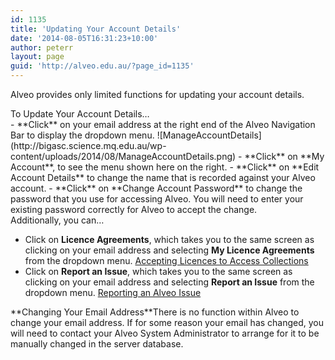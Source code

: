 ```yaml
---
id: 1135
title: 'Updating Your Account Details'
date: '2014-08-05T16:31:23+10:00'
author: peterr
layout: page
guid: 'http://alveo.edu.au/?page_id=1135'
---
```


Alveo provides only limited functions for updating your account details.

<section class="panel panel-default instructions"><div class="panel-title">To Update Your Account Details…</div><div class="panel-body">- **Click** on your email address at the right end of the Alveo Navigation Bar to display the dropdown menu.  
    ![ManageAccountDetails](http://bigasc.science.mq.edu.au/wp-content/uploads/2014/08/ManageAccountDetails.png)
- **Click** on **My Account**, to see the menu shown here on the right.
- **Click** on **Edit Account Details** to change the name that is recorded against your Alveo account.
- **Click** on **Change Account Password** to change the password that you use for accessing Alveo. You will need to enter your existing password correctly for Alveo to accept the change.


</div></section>Additionally, you can…

- Click on **Licence Agreements**, which takes you to the same screen as clicking on your email address and selecting **My Licence Agreements** from the dropdown menu. <span class="glyphicon glyphicon-hand-right"></span> [ Accepting Licences to Access Collections](http://alveo.edu.au/alveo-help/getting-access-to-alveo-and-galaxy/accepting-licences-to-access-collections/ "Accepting Licences to Access Collections")
- Click on **Report an Issue**, which takes you to the same screen as clicking on your email address and selecting **Report an Issue** from the dropdown menu. <span class="glyphicon glyphicon-hand-right"></span> [Reporting an Alveo Issue](http://alveo.edu.au/alveo-help/user-administration-functions/reporting-an-alveo-issue/)


<div class="panel panel-warning"><div class="panel-heading">**Changing Your Email Address**There is no function within Alveo to change your email address. If for some reason your email has changed, you will need to contact your Alveo System Administrator to arrange for it to be manually changed in the server database.

</div></div>